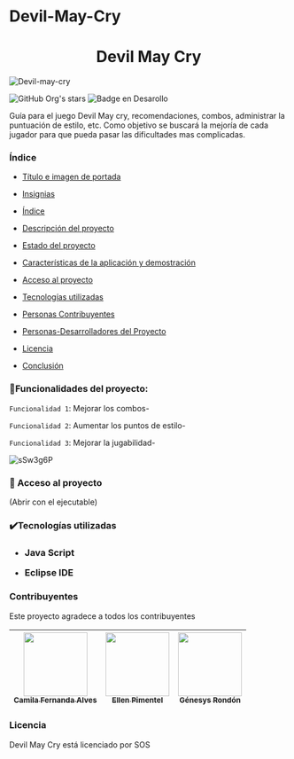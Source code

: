 # Devil-May-Cry
<h1 align="center"> Devil May Cry </h1>

![Devil-may-cry](https://github.com/user-attachments/assets/54798ae9-b35d-438c-8fd1-3a1f16c93959)

![GitHub Org's stars](https://img.shields.io/github/stars/camilafernanda?style=social) ![Badge en Desarollo](https://img.shields.io/badge/STATUS-EN%20DESAROLLO-green)

Guía para el juego Devil May cry, recomendaciones, combos, administrar la puntuación de estilo, etc. Como objetivo se buscará la mejoría de cada jugador para que pueda pasar las dificultades mas complicadas.

<h3> Índice </h3>

* [Título e imagen de portada](#Título-e-imagen-de-portada)

* [Insignias](#insignias)

* [Índice](#índice)

* [Descripción del proyecto](#descripción-del-proyecto)

* [Estado del proyecto](#Estado-del-proyecto)

* [Características de la aplicación y demostración](#Características-de-la-aplicación-y-demostración)

* [Acceso al proyecto](#acceso-proyecto)

* [Tecnologías utilizadas](#tecnologías-utilizadas)

* [Personas Contribuyentes](#personas-contribuyentes)

* [Personas-Desarrolladores del Proyecto](#personas-desarrolladores)

* [Licencia](#licencia)

* [Conclusión](#conclusión)

<h3>🔨Funcionalidades del proyecto:</h3>

`Funcionalidad 1`: Mejorar los combos-

`Funcionalidad 2`: Aumentar los puntos de estilo-

`Funcionalidad 3`: Mejorar la jugabilidad-

![sSw3g6P](https://github.com/user-attachments/assets/36dc5dc2-86d8-4127-b32e-ea15d81ba70d)

<h3> 📁 Acceso al proyecto </h3>

(Abrir con el ejecutable)

<h3>✔️Tecnologías utilizadas<h3>

* Java Script

* Eclipse IDE

<h3>Contribuyentes</h3>
Este proyecto agradece a todos los contribuyentes

| [<img src="https://avatars.githubusercontent.com/u/37356058?v=4" width=115><br><sub>Camila Fernanda Alves</sub>](https://github.com/camilafernanda) |  [<img src="https://avatars.githubusercontent.com/u/71970858?v=4" width=115><br><sub>Ellen Pimentel</sub>]([https://github.com/guilhermeonrails](https://github.com/ellenpimentel)) |  [<img src="https://avatars.githubusercontent.com/u/91544872?v=4" width=115><br><sub>Génesys Rondón</sub>](https://github.com/genesysaluralatam) |
| :---: | :---: | :---: |

<h3>Licencia</h3>
Devil May Cry está licenciado por SOS
